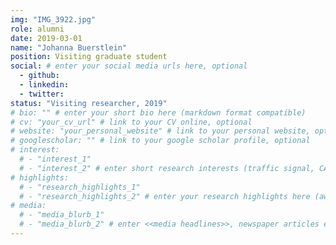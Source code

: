 ```yaml
---
img: "IMG_3922.jpg"
role: alumni
date: 2019-03-01
name: "Johanna Buerstlein"
position: Visiting graduate student
social: # enter your social media urls here, optional
  - github:
  - linkedin:
  - twitter:
status: "Visiting researcher, 2019"
# bio: "" # enter your short bio here (markdown format compatible)
# cv: "your_cv_url" # link to your CV online, optional
# website: "your_personal_website" # link to your personal website, optional
# googlescholar: "" # link to your google scholar profile, optional
# interest:
  # - "interest_1"
  # - "interest_2" # enter short research interests (traffic signal, CAV, etc.), optional
# highlights:
  # - "research_highlights_1"
  # - "research_highlights_2" # enter your research highlights here (awards, achievements, etc.), optional
# media:
  # - "media_blurb_1"
  # - "media_blurb_2" # enter <<media headlines>>, newspaper articles etc...
---
```

